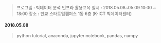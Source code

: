 ﻿> 프로그램 : 빅데이터 분석 인프라 활용교육
> 일시 : 2018.05.08~05.09 10:00 ~ 18:00 
> 장소 : 판교 스타트업캠퍼스 1동 6층 (K-ICT 빅데이터센터)

#### 2018.05.08
> python tutorial, anaconda, jupyter notebook, pandas, numpy 
